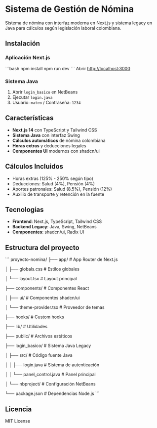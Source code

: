 # Sistema de Gestión de Nómina

Sistema de nómina con interfaz moderna en Next.js y sistema legacy en Java para cálculos según legislación laboral colombiana.

## Instalación

### Aplicación Next.js
\`\`\`bash
npm install
npm run dev
\`\`\`
Abrir [http://localhost:3000](http://localhost:3000)

### Sistema Java
1. Abrir `login_basico` en NetBeans
2. Ejecutar `login.java`
3. Usuario: `mateo` / Contraseña: `1234`

## Características

- **Next.js 14** con TypeScript y Tailwind CSS
- **Sistema Java** con interfaz Swing
- **Cálculos automáticos** de nómina colombiana
- **Horas extras** y deducciones legales
- **Componentes UI** modernos con shadcn/ui

## Cálculos Incluidos

- Horas extras (125% - 250% según tipo)
- Deducciones: Salud (4%), Pensión (4%)
- Aportes patronales: Salud (8.5%), Pensión (12%)
- Auxilio de transporte y retención en la fuente

## Tecnologías

- **Frontend**: Next.js, TypeScript, Tailwind CSS
- **Backend Legacy**: Java, Swing, NetBeans
- **Componentes**: shadcn/ui, Radix UI

## Estructura del proyecto

\`\`\`
proyecto-nomina/
├── app/                     # App Router de Next.js

│   ├── globals.css         # Estilos globales

│   └── layout.tsx          # Layout principal

├── components/             # Componentes React

│   ├── ui/                # Componentes shadcn/ui

│   └── theme-provider.tsx # Proveedor de temas

├── hooks/                 # Custom hooks

├── lib/                   # Utilidades

├── public/                # Archivos estáticos

├── login_basico/          # Sistema Java Legacy

│   ├── src/              # Código fuente Java

│   │   ├── login.java    # Sistema de autenticación

│   │   └── panel_control.java # Panel principal

│   └── nbproject/        # Configuración NetBeans

└── package.json          # Dependencias Node.js
\`\`\`

## Licencia

MIT License
